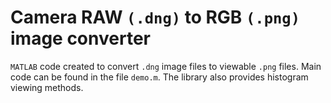 # Camera RAW `(.dng)` to RGB `(.png)` image converter

`MATLAB` code created to convert `.dng` image files to viewable `.png` files. Main code can be found in the file `demo.m`. The library also provides histogram viewing methods.
